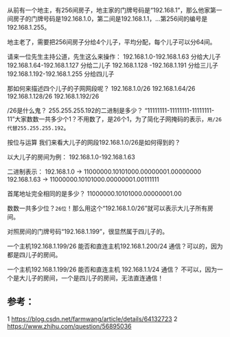 

从前有一个地主，有256间房子，地主家的门牌号码是“192.168.1”，那么他家第一间房子的门牌号码是192.168.1.0，第二间是192.168.1.1，…第256间的编号是192.168.1.255。

地主老了，需要把256间房子分给4个儿子，平均分配，每个儿子可以分64间。

请来一位先生主持公道，先生这么来操作：
192.168.1.0-192.168.1.63 分给大儿子
192.168.1.64-192.168.1.127 分给二儿子
192.168.1.128 -192.168.1.191 分给三儿子
192.168.1.192-192.168.1.255 分给四儿子

那如何来描述四个儿子的子网网段呢？
192.168.1.0/26
192.168.1.64/26
192.168.1.128/26
192.168.1.192/26

/26是什么鬼？
255.255.255.192的二进制是多少？ “11111111-11111111-11111111-11”大家数数一共多少个1？不用数了，是26个1，为了简化子网掩码的表示，`用/26代替255.255.255.192`。

按位与运算
我们来看大儿子的网段192.168.1.0/26是如何得到的？

以大儿子的房间为例：
192.168.1.0-192.168.1.63

二进制表示：
192.168.1.0     ->  11000000.10101000.00000001.00000000
192.168.1.63    ->  11000000.10101000.00000001.00111111

首尾地址完全相同的是多少？
11000000.10101000.00000001.00

数数一共多少位？`26位`！那么用这个“192.168.1.0/26”就可以表示大儿子所有房间。

对照房间的门牌号码“192.168.1.199”，很显然属于四儿子的。

一个主机192.168.1.199/26 能否和直连主机192.168.1.200/24 通信？可以的，因为都是四儿子的房间。

一个主机192.168.1.199/26 能否和直连主机
192.168.1.1/24 通信？ 不可以，因为一个是大儿子的房间，一个是四儿子的房间，无法直连通信！

## 参考：

1 https://blog.csdn.net/farmwang/article/details/64132723
2 https://www.zhihu.com/question/56895036
